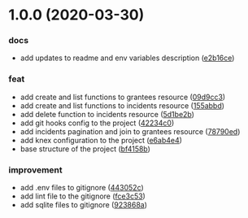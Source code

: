 # 1.0.0 (2020-03-30)


### docs

* add updates to readme and env variables description ([e2b16ce](https://github.com/brunohafonso95/be-the-hero-backend/commit/e2b16ce6c0744ed9622b3232f9022666ee5b9caf))

### feat

* add create and list functions to grantees resource ([09d9cc3](https://github.com/brunohafonso95/be-the-hero-backend/commit/09d9cc3b026aeb5c615a7298102f1dc5b537796d))
* add create and list functions to incidents resource ([155abbd](https://github.com/brunohafonso95/be-the-hero-backend/commit/155abbdd3acf067d01cb1a99348f66736896bfe2))
* add delete function to incidents resource ([5d1be2b](https://github.com/brunohafonso95/be-the-hero-backend/commit/5d1be2b8b29619e0683f2d468e7dc5ca88e7daa2))
* add git hooks config to the project ([42234c0](https://github.com/brunohafonso95/be-the-hero-backend/commit/42234c01b00d56f78fef8fc5f5dcf1de4aaf4908))
* add incidents pagination and join to grantees resource ([78790ed](https://github.com/brunohafonso95/be-the-hero-backend/commit/78790ede667458ea6613005edb6af49f5f477eaa))
* add knex configuration to the project ([e6ab4e4](https://github.com/brunohafonso95/be-the-hero-backend/commit/e6ab4e426c4d32c663124050485c200d5dca9ec9))
* base structure of the project ([bf4158b](https://github.com/brunohafonso95/be-the-hero-backend/commit/bf4158bbad4cf1bdf742b7fe24056f29b9822bfa))

### improvement

* add .env files to gitignore ([443052c](https://github.com/brunohafonso95/be-the-hero-backend/commit/443052c7c791d02e0f147880d1cbed292fd450ad))
* add lint file to the gitignore ([fce3c53](https://github.com/brunohafonso95/be-the-hero-backend/commit/fce3c535580100cac341af54a66f9e10ed4d9a8b))
* add sqlite files to gitignore ([923868a](https://github.com/brunohafonso95/be-the-hero-backend/commit/923868a2f8dcf127217782580055d2fefe183521))
